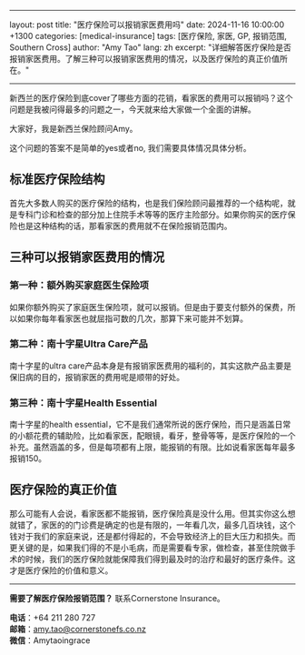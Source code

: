 
---
layout: post
title: "医疗保险可以报销家医费用吗"
date: 2024-11-16 10:00:00 +1300
categories: [medical-insurance]
tags: [医疗保险, 家医, GP, 报销范围, Southern Cross]
author: "Amy Tao"
lang: zh
excerpt: "详细解答医疗保险是否报销家医费用。了解三种可以报销家医费用的情况，以及医疗保险的真正价值所在。"

---

新西兰的医疗保险到底cover了哪些方面的花销，看家医的费用可以报销吗？这个问题是我被问得最多的问题之一，今天就来给大家做一个全面的讲解。

大家好，我是新西兰保险顾问Amy。

这个问题的答案不是简单的yes或者no, 我们需要具体情况具体分析。

## 标准医疗保险结构

首先大多数人购买的医疗保险的结构，也是我们保险顾问最推荐的一个结构呢，就是专科门诊和检查的部分加上住院手术等等的医疗主险部分。如果你购买的医疗保险也是这种结构的话，那看家医的费用就不在保险报销范围内。

## 三种可以报销家医费用的情况

### 第一种：额外购买家庭医生保险项

如果你额外购买了家庭医生保险项，就可以报销。但是由于要支付额外的保费，所以如果你每年看家医也就屈指可数的几次，那算下来可能并不划算。

### 第二种：南十字星Ultra Care产品

南十字星的ultra care产品本身是有报销家医费用的福利的，其实这款产品主要是保旧病的目的，报销家医的费用呢是顺带的好处。

### 第三种：南十字星Health Essential

南十字星的health essential，它不是我们通常所说的医疗保险，而只是涵盖日常的小额花费的辅助险，比如看家医，配眼镜，看牙，整骨等等，是医疗保险的一个补充。虽然涵盖的多，但是每项都有上限，能报销的有限。比如说看家医每年最多报销150。

## 医疗保险的真正价值

那么可能有人会说，看家医都不能报销，医疗保险真是没什么用。但其实你这么想就错了，家医的的门诊费是确定的也是有限的，一年看几次，最多几百块钱，这个钱对于我们的家庭来说，还是都付得起的，不会导致经济上的巨大压力和损失。而更关键的是，如果我们得的不是小毛病，而是需要看专家，做检查，甚至住院做手术的时候，我们的医疗保险就能保障我们得到最及时的治疗和最好的医疗条件。这才是医疗保险的价值和意义。



---

**需要了解医疗保险报销范围？** 联系Cornerstone Insurance。

**电话**：+64 211 280 727  
**邮箱**：amy.tao@cornerstonefs.co.nz  
**微信**：Amytaoingrace
